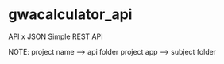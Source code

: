 # gwacalculator_api
API x JSON
Simple REST API


NOTE: project name --> api folder
      project app --> subject folder
